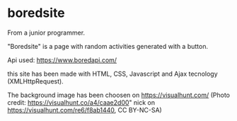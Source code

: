 # boredsite

From a junior programmer.

"Boredsite" is a page with random activities generated with a button. 

Api used: https://www.boredapi.com/

this site has been made with HTML, CSS, Javascript and Ajax tecnology (XMLHttpRequest). 

The background image has been choosen on https://visualhunt.com/ (Photo credit: https://visualhunt.co/a4/caae2d00" nick on https://visualhunt.com/re6/f8ab1440, CC BY-NC-SA)

